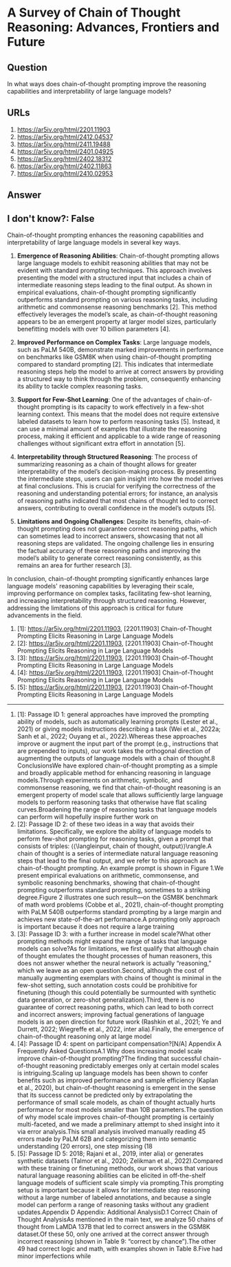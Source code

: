# A Survey of Chain of Thought Reasoning: Advances, Frontiers and Future

## Question

In what ways does chain-of-thought prompting improve the reasoning capabilities and interpretability of large language models?

## URLs

1. https://ar5iv.org/html/2201.11903
2. https://ar5iv.org/html/2412.04537
3. https://ar5iv.org/html/2411.19488
4. https://ar5iv.org/html/2401.04925
5. https://ar5iv.org/html/2402.18312
6. https://ar5iv.org/html/2402.11863
7. https://ar5iv.org/html/2410.02953

## Answer

## I don't know?: False

Chain-of-thought prompting enhances the reasoning capabilities and interpretability of large language models in several key ways.

1. **Emergence of Reasoning Abilities**: Chain-of-thought prompting allows large language models to exhibit reasoning abilities that may not be evident with standard prompting techniques. This approach involves presenting the model with a structured input that includes a chain of intermediate reasoning steps leading to the final output. As shown in empirical evaluations, chain-of-thought prompting significantly outperforms standard prompting on various reasoning tasks, including arithmetic and commonsense reasoning benchmarks [2]. This method effectively leverages the model’s scale, as chain-of-thought reasoning appears to be an emergent property at larger model sizes, particularly benefitting models with over 10 billion parameters [4].

2. **Improved Performance on Complex Tasks**: Large language models, such as PaLM 540B, demonstrate marked improvements in performance on benchmarks like GSM8K when using chain-of-thought prompting compared to standard prompting [2]. This indicates that intermediate reasoning steps help the model to arrive at correct answers by providing a structured way to think through the problem, consequently enhancing its ability to tackle complex reasoning tasks.

3. **Support for Few-Shot Learning**: One of the advantages of chain-of-thought prompting is its capacity to work effectively in a few-shot learning context. This means that the model does not require extensive labeled datasets to learn how to perform reasoning tasks [5]. Instead, it can use a minimal amount of examples that illustrate the reasoning process, making it efficient and applicable to a wide range of reasoning challenges without significant extra effort in annotation [5].

4. **Interpretability through Structured Reasoning**: The process of summarizing reasoning as a chain of thought allows for greater interpretability of the model’s decision-making process. By presenting the intermediate steps, users can gain insight into how the model arrives at final conclusions. This is crucial for verifying the correctness of the reasoning and understanding potential errors; for instance, an analysis of reasoning paths indicated that most chains of thought led to correct answers, contributing to overall confidence in the model’s outputs [5].

5. **Limitations and Ongoing Challenges**: Despite its benefits, chain-of-thought prompting does not guarantee correct reasoning paths, which can sometimes lead to incorrect answers, showcasing that not all reasoning steps are validated. The ongoing challenge lies in ensuring the factual accuracy of these reasoning paths and improving the model’s ability to generate correct reasoning consistently, as this remains an area for further research [3].

In conclusion, chain-of-thought prompting significantly enhances large language models' reasoning capabilities by leveraging their scale, improving performance on complex tasks, facilitating few-shot learning, and increasing interpretability through structured reasoning. However, addressing the limitations of this approach is critical for future advancements in the field.

1. [1]:  https://ar5iv.org/html/2201.11903, [2201.11903] Chain-of-Thought Prompting Elicits Reasoning in Large Language Models
2. [2]:  https://ar5iv.org/html/2201.11903, [2201.11903] Chain-of-Thought Prompting Elicits Reasoning in Large Language Models
3. [3]:  https://ar5iv.org/html/2201.11903, [2201.11903] Chain-of-Thought Prompting Elicits Reasoning in Large Language Models
4. [4]:  https://ar5iv.org/html/2201.11903, [2201.11903] Chain-of-Thought Prompting Elicits Reasoning in Large Language Models
5. [5]:  https://ar5iv.org/html/2201.11903, [2201.11903] Chain-of-Thought Prompting Elicits Reasoning in Large Language Models
---
1. [1]:  Passage ID 1: general approaches have improved the prompting ability of models, such as automatically learning prompts (Lester et al., 2021) or giving models instructions describing a task (Wei et al., 2022a; Sanh et al., 2022; Ouyang et al., 2022).Whereas these approaches improve or augment the input part of the prompt (e.g., instructions that are prepended to inputs), our work takes the orthogonal direction of augmenting the outputs of language models with a chain of thought.8 ConclusionsWe have explored chain-of-thought prompting as a simple and broadly applicable method for enhancing reasoning in language models.Through experiments on arithmetic, symbolic, and commonsense reasoning, we find that chain-of-thought reasoning is an emergent property of model scale that allows sufficiently large language models to perform reasoning tasks that otherwise have flat scaling curves.Broadening the range of reasoning tasks that language models can perform will hopefully inspire further work on
2. [2]:  Passage ID 2: of these two ideas in a way that avoids their limitations. Specifically, we explore the ability of language models to perform few-shot prompting for reasoning tasks, given a prompt that consists of triples: ⟨⟨\langleinput, chain of thought, output⟩⟩\rangle.A chain of thought is a series of intermediate natural language reasoning steps that lead to the final output, and we refer to this approach as chain-of-thought prompting. An example prompt is shown in Figure 1.We present empirical evaluations on arithmetic, commonsense, and symbolic reasoning benchmarks, showing that chain-of-thought prompting outperforms standard prompting, sometimes to a striking degree.Figure 2 illustrates one such result—on the GSM8K benchmark of math word problems (Cobbe et al., 2021), chain-of-thought prompting with PaLM 540B outperforms standard prompting by a large margin and achieves new state-of-the-art performance.A prompting only approach is important because it does not require a large training
3. [3]:  Passage ID 3: with a further increase in model scale?What other prompting methods might expand the range of tasks that language models can solve?As for limitations, we first qualify that although chain of thought emulates the thought processes of human reasoners, this does not answer whether the neural network is actually “reasoning,” which we leave as an open question.Second, although the cost of manually augmenting exemplars with chains of thought is minimal in the few-shot setting, such annotation costs could be prohibitive for finetuning (though this could potentially be surmounted with synthetic data generation, or zero-shot generalization).Third, there is no guarantee of correct reasoning paths, which can lead to both correct and incorrect answers; improving factual generations of language models is an open direction for future work (Rashkin et al., 2021; Ye and Durrett, 2022; Wiegreffe et al., 2022, inter alia).Finally, the emergence of chain-of-thought reasoning only at large model
4. [4]:  Passage ID 4: spent on participant compensation?[N/A] Appendix A Frequently Asked QuestionsA.1 Why does increasing model scale improve chain-of-thought prompting?The finding that successful chain-of-thought reasoning predictably emerges only at certain model scales is intriguing.Scaling up language models has been shown to confer benefits such as improved performance and sample efficiency (Kaplan et al., 2020), but chain-of-thought reasoning is emergent in the sense that its success cannot be predicted only by extrapolating the performance of small scale models, as chain of thought actually hurts performance for most models smaller than 10B parameters.The question of why model scale improves chain-of-thought prompting is certainly multi-faceted, and we made a preliminary attempt to shed insight into it via error analysis.This small analysis involved manually reading 45 errors made by PaLM 62B and categorizing them into semantic understanding (20 errors), one step missing (18
5. [5]:  Passage ID 5: 2018; Rajani et al., 2019, inter alia) or generates synthetic datasets (Talmor et al., 2020; Zelikman et al., 2022).Compared with these training or finetuning methods, our work shows that various natural language reasoning abilities can be elicited in off-the-shelf language models of sufficient scale simply via prompting.This prompting setup is important because it allows for intermediate step reasoning without a large number of labeled annotations, and because a single model can perform a range of reasoning tasks without any gradient updates.Appendix D Appendix: Additional AnalysisD.1 Correct Chain of Thought AnalysisAs mentioned in the main text, we analyze 50 chains of thought from LaMDA 137B that led to correct answers in the GSM8K dataset.Of these 50, only one arrived at the correct answer through incorrect reasoning (shown in Table 9: “correct by chance”).The other 49 had correct logic and math, with examples shown in Table 8.Five had minor imperfections while